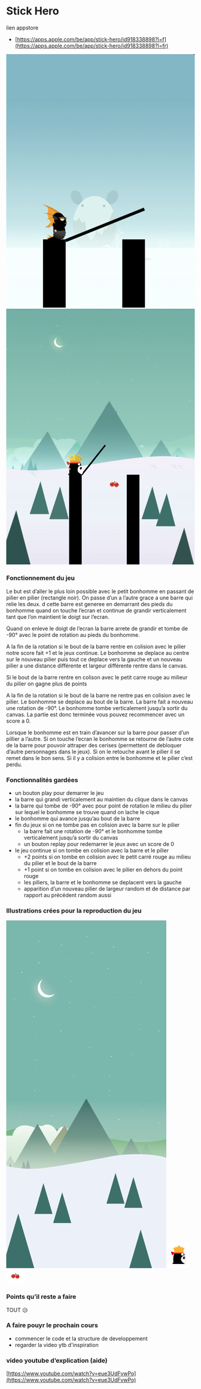 # Stick Hero

lien appstore

- [https://apps.apple.com/be/app/stick-hero/id918338898?l=f](https://apps.apple.com/be/app/stick-hero/id918338898?l=fr)

![img/stickhero.png](img/stickhero.png)
![img/stickhero2.png](img/stickhero2.png)


### Fonctionnement  du jeu

Le but est d’aller le plus loin possible avec le petit bonhomme en passant de pilier en pilier (rectangle noir). On passe d’un a l’autre grace a une barre qui relie les deux.
d
cette barre est generee en demarrant des pieds du bonhomme quand on touche l’ecran et continue de grandir verticalement tant que l’on maintient le doigt sur l’ecran.

Quand on enleve le doigt de l’ecran la barre arrete de grandir et tombe de -90° avec le point de rotation au pieds du bonhomme.

A la fin de la rotation si le bout de la barre rentre en colision avec le pilier notre score fait +1 et le jeux continue. Le bonhomme se deplace au centre sur le nouveau pilier puis tout ce deplace vers la gauche et un nouveau pilier a une distance différente et largeur différente rentre dans le canvas.

Si le bout de la barre rentre en colison avec le petit carre rouge au milieur du pilier on gagne plus de points

A la fin de la rotation si le bout de la barre ne rentre pas en colision avec le pilier. Le bonhomme se deplace au bout de la barre. La barre fait a nouveau une rotation de -90°. Le bonhomme tombe verticalement jusqu’a sortir du canvas. La partie est donc terminée vous pouvez recommencer avec un score a 0.

Lorsque le bonhomme est en train d’avancer sur la barre pour passer d’un pillier a l’autre. Si on touche l’ecran le bonhomme se retourne de l’autre cote de la barre pour pouvoir attraper des cerises (permettent de debloquer d’autre personnages dans le jeux). Si on le retouche avant le pilier il se remet dans le bon sens. Si il y a colision entre le bonhomme et le pilier c’est perdu.

### Fonctionnalités gardées

- un bouton play pour demarrer le jeu
- la barre qui grandi verticalement au maintien  du clique dans le canvas
- la barre qui tombe de -90° avec pour point de rotation le milieu du pilier sur lequel le bonhomme se trouve quand on lache le cique
- le bonhomme qui avance jusqu’au bout de la barre
- fin du jeux si on ne tombe pas en colision avec la barre sur le pilier
    - la barre fait une rotation de -90° et le bonhomme tombe verticalement jusqu’a sortir du canvas
    - un bouton replay pour redemarrer le jeux avec un score de 0
- le jeu continue si on tombe en colision avec la barre et le pilier
    - +2 points si on tombe en colision avec le petit carré rouge au milieu du pilier et le bout de la barre
    - +1 point si on tombe en colision avec le pilier en dehors du point rouge
    - les piliers, la barre et le bonhomme se deplacent vers la gauche
    - apparition d’un nouveau pilier de largeur random et de distance par rapport au précédent random aussi

### Illustrations crées pour la reproduction du jeu


![img/stickhero.png](img/background.png)
![img/stickhero2.png](img/bonhome.png)
![img/stickhero2.png](img/cerise.png)

### Points qu’il reste a faire

TOUT 😥

### A faire pouyr le prochain cours

- commencer le code et la structure de developpement
- regarder la video ytb d'inspiration

### video youtube d’explication (aide)

[https://www.youtube.com/watch?v=eue3UdFvwPo](https://www.youtube.com/watch?v=eue3UdFvwPo)